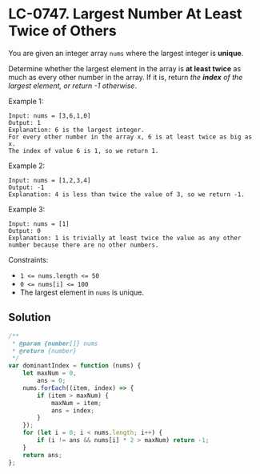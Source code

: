 # LC-0747. Largest Number At Least Twice of Others

You are given an integer array `nums` where the largest integer is **unique**.

Determine whether the largest element in the array is **at least twice** as much as every other number in the array. If it is, return _the **index** of the largest element, or return -1 otherwise_.

Example 1:

```
Input: nums = [3,6,1,0]
Output: 1
Explanation: 6 is the largest integer.
For every other number in the array x, 6 is at least twice as big as x.
The index of value 6 is 1, so we return 1.
```

Example 2:

```
Input: nums = [1,2,3,4]
Output: -1
Explanation: 4 is less than twice the value of 3, so we return -1.
```

Example 3:

```
Input: nums = [1]
Output: 0
Explanation: 1 is trivially at least twice the value as any other number because there are no other numbers.
```

Constraints:

-   `1 <= nums.length <= 50`
-   `0 <= nums[i] <= 100`
-   The largest element in `nums` is unique.

## Solution

```javascript
/**
 * @param {number[]} nums
 * @return {number}
 */
var dominantIndex = function (nums) {
    let maxNum = 0,
        ans = 0;
    nums.forEach((item, index) => {
        if (item > maxNum) {
            maxNum = item;
            ans = index;
        }
    });
    for (let i = 0; i < nums.length; i++) {
        if (i != ans && nums[i] * 2 > maxNum) return -1;
    }
    return ans;
};
```
